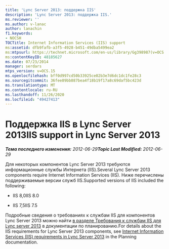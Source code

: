 ```yaml
---
title: 'Lync Server 2013: поддержка IIS'
description: 'Lync Server 2013: поддержка IIS.'
ms.reviewer: ''
ms.author: v-lanac
author: lanachin
f1.keywords:
- NOCSH
TOCTitle: Internet Information Services (IIS) support
ms:assetid: dfb9fafb-a3f5-4928-b451-49dba5499ea2
ms:mtpsurl: https://technet.microsoft.com/en-us/library/Gg398987(v=OCS.15)
ms:contentKeyID: 48185627
ms.date: 07/23/2014
manager: serdars
mtps_version: v=OCS.15
ms.openlocfilehash: bff0d997cd50b33925ce02b3e7d6dc1dc1fe28c3
ms.sourcegitcommit: 36fee89bb887bea4f18b19f17a8c69daf5bc423d
ms.translationtype: MT
ms.contentlocale: ru-RU
ms.lasthandoff: 11/26/2020
ms.locfileid: "49427413"
---
```

# <a name="iis-support-in-lync-server-2013"></a><span data-ttu-id="a2079-103">Поддержка IIS в Lync Server 2013</span><span class="sxs-lookup"><span data-stu-id="a2079-103">IIS support in Lync Server 2013</span></span>

<div data-xmlns="http://www.w3.org/1999/xhtml">

<div class="topic" data-xmlns="http://www.w3.org/1999/xhtml" data-msxsl="urn:schemas-microsoft-com:xslt" data-cs="https://msdn.microsoft.com/">

<div data-asp="https://msdn2.microsoft.com/asp">



</div>

<div id="mainSection">

<div id="mainBody"><span data-ttu-id="a2079-104">

<span> </span></span><span class="sxs-lookup"><span data-stu-id="a2079-104">

<span> </span></span></span>

<span data-ttu-id="a2079-105">_**Тема последнего изменения:** 2012-06-29_</span><span class="sxs-lookup"><span data-stu-id="a2079-105">_**Topic Last Modified:** 2012-06-29_</span></span>

<span data-ttu-id="a2079-106">Для некоторых компонентов Lync Server 2013 требуются информационные службы Интернета (IIS).</span><span class="sxs-lookup"><span data-stu-id="a2079-106">Several Lync Server 2013 components require Internet Information Services (IIS).</span></span> <span data-ttu-id="a2079-107">Ниже перечислены поддерживаемые версии служб IIS.</span><span class="sxs-lookup"><span data-stu-id="a2079-107">Supported versions of IIS included the following:</span></span>

  - <span data-ttu-id="a2079-108">IIS 8,0</span><span class="sxs-lookup"><span data-stu-id="a2079-108">IIS 8.0</span></span>

  - <span data-ttu-id="a2079-109">IIS 7,5</span><span class="sxs-lookup"><span data-stu-id="a2079-109">IIS 7.5</span></span>

<span data-ttu-id="a2079-110">Подробные сведения о требованиях к службам IIS для компонентов Lync Server 2013 можно найти [в разделе Требования к службам IIS для Lync server 2013](lync-server-2013-internet-information-services-iis-requirements.md) в документации по планированию.</span><span class="sxs-lookup"><span data-stu-id="a2079-110">For details about the IIS requirements for Lync Server 2013 components, see [Internet Information Services (IIS) requirements in Lync Server 2013](lync-server-2013-internet-information-services-iis-requirements.md) in the Planning documentation.</span></span>

<span data-ttu-id="a2079-111"></div>

<span> </span>

</div>

</div>

</span><span class="sxs-lookup"><span data-stu-id="a2079-111"></div>

<span> </span>

</div>

</div>

</span></span></div>

